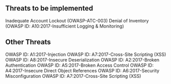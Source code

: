 ## Threats to be implemented

Inadequate Account Lockout (OWASP-ATC-003)
Denial of Inventory (OWASP ID: A10:2017-Insufficient Logging & Monitoring)


## Other Threats
OWASP ID: A1:2017-Injection
OWASP ID: A7:2017-Cross-Site Scripting (XSS)
OWASP ID: A8:2017-Insecure Deserialization
OWASP ID: A2:2017-Broken Authentication
OWASP ID: A5:2017-Broken Access Control
OWASP ID: A4:2017-Insecure Direct Object References
OWASP ID: A6:2017-Security Misconfiguration
OWASP ID: A7:2017-Cross-Site Scripting (XSS)
